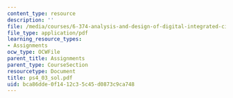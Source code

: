 ```yaml
---
content_type: resource
description: ''
file: /media/courses/6-374-analysis-and-design-of-digital-integrated-circuits-fall-2003/bca86dde0f1412c35c45d0873c9ca748_ps4_03_sol.pdf
file_type: application/pdf
learning_resource_types:
- Assignments
ocw_type: OCWFile
parent_title: Assignments
parent_type: CourseSection
resourcetype: Document
title: ps4_03_sol.pdf
uid: bca86dde-0f14-12c3-5c45-d0873c9ca748
---
```

